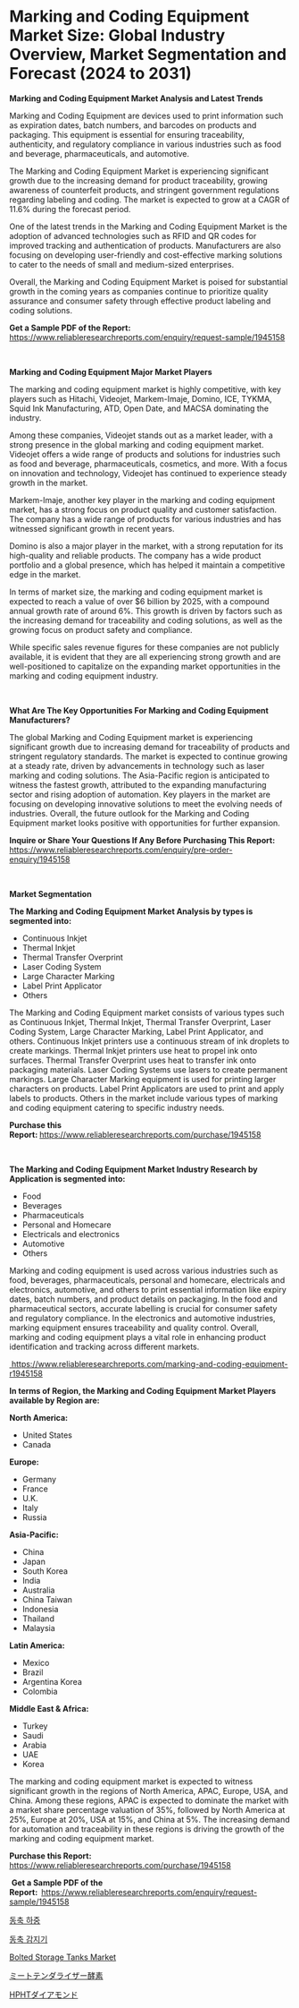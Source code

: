 <p><h1>Marking and Coding Equipment Market Size: Global Industry Overview, Market Segmentation and Forecast (2024 to 2031)</h1></p><p><strong>Marking and Coding Equipment Market Analysis and Latest Trends</strong></p>
<p><p>Marking and Coding Equipment are devices used to print information such as expiration dates, batch numbers, and barcodes on products and packaging. This equipment is essential for ensuring traceability, authenticity, and regulatory compliance in various industries such as food and beverage, pharmaceuticals, and automotive.</p><p>The Marking and Coding Equipment Market is experiencing significant growth due to the increasing demand for product traceability, growing awareness of counterfeit products, and stringent government regulations regarding labeling and coding. The market is expected to grow at a CAGR of 11.6% during the forecast period.</p><p>One of the latest trends in the Marking and Coding Equipment Market is the adoption of advanced technologies such as RFID and QR codes for improved tracking and authentication of products. Manufacturers are also focusing on developing user-friendly and cost-effective marking solutions to cater to the needs of small and medium-sized enterprises.</p><p>Overall, the Marking and Coding Equipment Market is poised for substantial growth in the coming years as companies continue to prioritize quality assurance and consumer safety through effective product labeling and coding solutions.</p></p>
<p><strong>Get a Sample PDF of the Report:&nbsp;</strong> <a href="https://www.reliableresearchreports.com/enquiry/request-sample/1945158">https://www.reliableresearchreports.com/enquiry/request-sample/1945158</a></p>
<p>&nbsp;</p>
<p><strong>Marking and Coding Equipment Major Market Players</strong></p>
<p><p>The marking and coding equipment market is highly competitive, with key players such as Hitachi, Videojet, Markem-Imaje, Domino, ICE, TYKMA, Squid Ink Manufacturing, ATD, Open Date, and MACSA dominating the industry.</p><p>Among these companies, Videojet stands out as a market leader, with a strong presence in the global marking and coding equipment market. Videojet offers a wide range of products and solutions for industries such as food and beverage, pharmaceuticals, cosmetics, and more. With a focus on innovation and technology, Videojet has continued to experience steady growth in the market.</p><p>Markem-Imaje, another key player in the marking and coding equipment market, has a strong focus on product quality and customer satisfaction. The company has a wide range of products for various industries and has witnessed significant growth in recent years.</p><p>Domino is also a major player in the market, with a strong reputation for its high-quality and reliable products. The company has a wide product portfolio and a global presence, which has helped it maintain a competitive edge in the market.</p><p>In terms of market size, the marking and coding equipment market is expected to reach a value of over $6 billion by 2025, with a compound annual growth rate of around 6%. This growth is driven by factors such as the increasing demand for traceability and coding solutions, as well as the growing focus on product safety and compliance.</p><p>While specific sales revenue figures for these companies are not publicly available, it is evident that they are all experiencing strong growth and are well-positioned to capitalize on the expanding market opportunities in the marking and coding equipment industry.</p></p>
<p>&nbsp;</p>
<p><strong>What Are The Key Opportunities For Marking and Coding Equipment Manufacturers?</strong></p>
<p><p>The global Marking and Coding Equipment market is experiencing significant growth due to increasing demand for traceability of products and stringent regulatory standards. The market is expected to continue growing at a steady rate, driven by advancements in technology such as laser marking and coding solutions. The Asia-Pacific region is anticipated to witness the fastest growth, attributed to the expanding manufacturing sector and rising adoption of automation. Key players in the market are focusing on developing innovative solutions to meet the evolving needs of industries. Overall, the future outlook for the Marking and Coding Equipment market looks positive with opportunities for further expansion.</p></p>
<p><strong>Inquire or Share Your Questions If Any Before Purchasing This Report:</strong> <a href="https://www.reliableresearchreports.com/enquiry/pre-order-enquiry/1945158">https://www.reliableresearchreports.com/enquiry/pre-order-enquiry/1945158</a></p>
<p>&nbsp;</p>
<p><strong>Market Segmentation</strong></p>
<p><strong>The Marking and Coding Equipment Market Analysis by types is segmented into:</strong></p>
<p><ul><li>Continuous Inkjet</li><li>Thermal Inkjet</li><li>Thermal Transfer Overprint</li><li>Laser Coding System</li><li>Large Character Marking</li><li>Label Print Applicator</li><li>Others</li></ul></p>
<p><p>The Marking and Coding Equipment market consists of various types such as Continuous Inkjet, Thermal Inkjet, Thermal Transfer Overprint, Laser Coding System, Large Character Marking, Label Print Applicator, and others. Continuous Inkjet printers use a continuous stream of ink droplets to create markings. Thermal Inkjet printers use heat to propel ink onto surfaces. Thermal Transfer Overprint uses heat to transfer ink onto packaging materials. Laser Coding Systems use lasers to create permanent markings. Large Character Marking equipment is used for printing larger characters on products. Label Print Applicators are used to print and apply labels to products. Others in the market include various types of marking and coding equipment catering to specific industry needs.</p></p>
<p><strong>Purchase this Report:&nbsp;</strong><a href="https://www.reliableresearchreports.com/purchase/1945158">https://www.reliableresearchreports.com/purchase/1945158</a></p>
<p>&nbsp;</p>
<p><strong>The Marking and Coding Equipment Market Industry Research by Application is segmented into:</strong></p>
<p><ul><li>Food</li><li>Beverages</li><li>Pharmaceuticals</li><li>Personal and Homecare</li><li>Electricals and electronics</li><li>Automotive</li><li>Others</li></ul></p>
<p><p>Marking and coding equipment is used across various industries such as food, beverages, pharmaceuticals, personal and homecare, electricals and electronics, automotive, and others to print essential information like expiry dates, batch numbers, and product details on packaging. In the food and pharmaceutical sectors, accurate labelling is crucial for consumer safety and regulatory compliance. In the electronics and automotive industries, marking equipment ensures traceability and quality control. Overall, marking and coding equipment plays a vital role in enhancing product identification and tracking across different markets.</p></p>
<p><a href="https://www.reliableresearchreports.com/marking-and-coding-equipment-r1945158">&nbsp;https://www.reliableresearchreports.com/marking-and-coding-equipment-r1945158</a></p>
<p><strong>In terms of Region, the Marking and Coding Equipment Market Players available by Region are:</strong></p>
<p>
    <p> <strong> North America: </strong>
        <ul>
            <li>United States</li>
            <li>Canada</li>
        </ul>
        </p> 
    <p> <strong> Europe: </strong>
        <ul>
            <li>Germany</li>
            <li>France</li>
            <li>U.K.</li>
            <li>Italy</li>
            <li>Russia</li>
        </ul>
        </p> 
    <p> <strong> Asia-Pacific: </strong>
        <ul>
            <li>China</li>
            <li>Japan</li>
            <li>South Korea</li>
            <li>India</li>
            <li>Australia</li>
            <li>China Taiwan</li>
            <li>Indonesia</li>
            <li>Thailand</li>
            <li>Malaysia</li>
        </ul>
        </p> 
    <p> <strong> Latin America: </strong>
        <ul>
            <li>Mexico</li>
            <li>Brazil</li>
            <li>Argentina Korea</li>
            <li>Colombia</li>
        </ul>
        </p> 
    <p> <strong> Middle East & Africa: </strong>
        <ul>
            <li>Turkey</li>
            <li>Saudi</li>
            <li>Arabia</li>
            <li>UAE</li>
            <li>Korea</li>
        </ul>
    </p>
    </p>
<p><p>The marking and coding equipment market is expected to witness significant growth in the regions of North America, APAC, Europe, USA, and China. Among these regions, APAC is expected to dominate the market with a market share percentage valuation of 35%, followed by North America at 25%, Europe at 20%, USA at 15%, and China at 5%. The increasing demand for automation and traceability in these regions is driving the growth of the marking and coding equipment market.</p></p>
<p><strong>Purchase this Report: </strong><a href="https://www.reliableresearchreports.com/purchase/1945158">https://www.reliableresearchreports.com/purchase/1945158</a></p>
<p>&nbsp;<strong>Get a Sample PDF of the Report:&nbsp;&nbsp;</strong><a href="https://www.reliableresearchreports.com/enquiry/request-sample/1945158">https://www.reliableresearchreports.com/enquiry/request-sample/1945158</a></p>
<p><strong></strong></p>
<p><p><a href="https://github.com/bvubpqd5241630/Market-Research-Report-List-1/blob/main/156985230905.md">동축 하중</a></p><p><a href="https://github.com/khytkeqagplkzqvh/Market-Research-Report-List-1/blob/main/866927430906.md">동축 감지기</a></p><p><a href="https://github.com/beatblasta/Market-Research-Report-List-3/blob/main/bolted-storage-tanks-market.md">Bolted Storage Tanks Market</a></p><p><a href="https://github.com/xemfu2379520/Market-Research-Report-List-1/blob/main/967344533497.md">ミートテンダライザー酵素</a></p><p><a href="https://github.com/AriMuller2009/Market-Research-Report-List-1/blob/main/290876133496.md">HPHTダイアモンド</a></p></p>